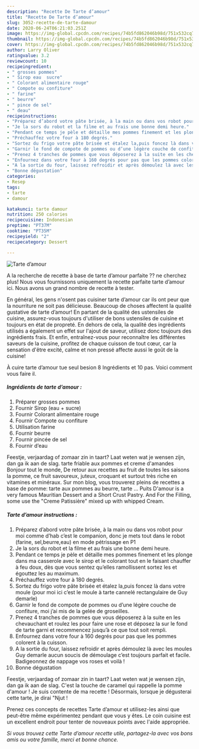 ```yaml
---
description: "Recette De Tarte d’amour"
title: "Recette De Tarte d’amour"
slug: 3052-recette-de-tarte-damour
date: 2020-06-24T06:21:03.251Z
image: https://img-global.cpcdn.com/recipes/74b5fd862046b98d/751x532cq70/tarte-damour-photo-principale-de-la-recette.jpg
thumbnail: https://img-global.cpcdn.com/recipes/74b5fd862046b98d/751x532cq70/tarte-damour-photo-principale-de-la-recette.jpg
cover: https://img-global.cpcdn.com/recipes/74b5fd862046b98d/751x532cq70/tarte-damour-photo-principale-de-la-recette.jpg
author: Larry Oliver
ratingvalue: 3.2
reviewcount: 10
recipeingredient:
- " grosses pommes"
- " Sirop eau  sucre"
- " Colorant alimentaire rouge"
- " Compote ou confiture"
- " farine"
- " beurre"
- " pince de sel"
- " deau"
recipeinstructions:
- "Préparez d’abord votre pâte brisée, à la main ou dans vos robot pour moi comme d’hab c’est le companion, donc je mets tout dans le robot (farine, sel,beurre,eau) en mode pétrissage en P1"
- "Je la sors du robot et la filme et au frais une bonne demi heure."
- "Pendant ce temps je pèle et détaille mes pommes finement et les plonge dans ma casserole avec le sirop et le colorant tout en le faisant chauffer à feu doux, dès que vous sentez qu’elles ramollissent sortez les et égouttez les au maximum."
- "Préchauffez votre four à 180 degrés."
- "Sortez du frigo votre pâte brisée et étalez la,puis foncez là dans votre moule (pour moi ici c’est le moule à tarte cannelé rectangulaire de Guy demarle)"
- "Garnir le fond de compote de pommes ou d’une légère couche de confiture, moi j’ai mis de la gelée de groseilles."
- "Prenez 4 tranches de pommes que vous déposerez à la suite en les chevauchant et roulez les pour faire une rose et déposez la sur le fond de tarte garni et recommencez jusqu’à ce que tout soit rempli."
- "Enfournez dans votre four à 160 degrés pour pas que les pommes colorent à la cuisson."
- "A la sortie du four, laissez refroidir et après démoulez là avec les moules Guy demarle aucun soucis de démoulage c’est toujours parfait et facile. Badigeonnez de nappage vos roses et voilà !"
- "Bonne dégustation"
categories:
- Resep
tags:
- tarte
- damour

katakunci: tarte damour 
nutrition: 250 calories
recipecuisine: Indonesian
preptime: "PT37M"
cooktime: "PT35M"
recipeyield: "2"
recipecategory: Dessert

---
```



![Tarte d’amour](https://img-global.cpcdn.com/recipes/74b5fd862046b98d/751x532cq70/tarte-damour-photo-principale-de-la-recette.jpg)

A la recherche de recette à base de tarte d’amour parfaite ?? ne cherchez plus! Nous vous fournissons uniquement la recette parfaite tarte d’amour ici. Nous avons un grand nombre de recette à tester.

En général, les gens n'osent pas cuisiner tarte d’amour car ils ont peur que la nourriture ne soit pas délicieuse. Beaucoup de choses affectent la qualité gustative de tarte d’amour! En partant de la qualité des ustensiles de cuisine, assurez-vous toujours d'utiliser de bons ustensiles de cuisine et toujours en état de propreté. En dehors de cela, la qualité des ingrédients utilisés a également un effet sur l'ajout de saveur, utilisez donc toujours des ingrédients frais. Et enfin, entraînez-vous pour reconnaître les différentes saveurs de la cuisine, profitez de chaque cuisson de tout cœur, car la sensation d'être excité, calme et non pressé affecte aussi le goût de la cuisine!

<!--inarticleads1-->

À cuire tarte d’amour tue seul besion 8 Ingrédients et 10 pas. Voici comment vous faire il.

##### Ingrédients de tarte d’amour :

1. Préparer  grosses pommes
1. Fournir  Sirop (eau + sucre)
1. Fournir  Colorant alimentaire rouge
1. Fournir  Compote ou confiture
1. Utilisation  farine
1. Fournir  beurre
1. Fournir  pincée de sel
1. Fournir  d’eau


Feestje, verjaardag of zomaar zin in taart? Laat weten wat je wensen zijn, dan ga ik aan de slag. tarte friable aux pommes et creme d&#39;amandes Bonjour tout le monde, De retour aux recettes au fruit de toutes les saisons la pomme, ce fruit savoureux, juteux, croquant et surtout très riche en vitamines et minéraux. Sur mon blog, vous trouverez pleins de recettes a base de pomme: tarte aux pommes au beurre, tarte … Puits D&#39;amour is a very famous Mauritian Dessert and a Short Crust Pastry. And For the Filling, some use the &#34;Creme Patissière&#34; mixed up with whipped Cream. 

<!--inarticleads2-->

##### Tarte d’amour instructions :

1. Préparez d’abord votre pâte brisée, à la main ou dans vos robot pour moi comme d’hab c’est le companion, donc je mets tout dans le robot (farine, sel,beurre,eau) en mode pétrissage en P1
1. Je la sors du robot et la filme et au frais une bonne demi heure.
1. Pendant ce temps je pèle et détaille mes pommes finement et les plonge dans ma casserole avec le sirop et le colorant tout en le faisant chauffer à feu doux, dès que vous sentez qu’elles ramollissent sortez les et égouttez les au maximum.
1. Préchauffez votre four à 180 degrés.
1. Sortez du frigo votre pâte brisée et étalez la,puis foncez là dans votre moule (pour moi ici c’est le moule à tarte cannelé rectangulaire de Guy demarle)
1. Garnir le fond de compote de pommes ou d’une légère couche de confiture, moi j’ai mis de la gelée de groseilles.
1. Prenez 4 tranches de pommes que vous déposerez à la suite en les chevauchant et roulez les pour faire une rose et déposez la sur le fond de tarte garni et recommencez jusqu’à ce que tout soit rempli.
1. Enfournez dans votre four à 160 degrés pour pas que les pommes colorent à la cuisson.
1. A la sortie du four, laissez refroidir et après démoulez là avec les moules Guy demarle aucun soucis de démoulage c’est toujours parfait et facile. Badigeonnez de nappage vos roses et voilà !
1. Bonne dégustation


Feestje, verjaardag of zomaar zin in taart? Laat weten wat je wensen zijn, dan ga ik aan de slag. C&#39;est la touche de caramel qui rappelle la pomme d&#39;amour ! Je suis contente de ma recette ! Désormais, lorsque je dégusterai cette tarte, je dirai &#34;Njut ! 

<!--inarticleads1-->

<p>
Prenez ces concepts de recettes Tarte d’amour et utilisez-les ainsi que peut-être même expérimentez pendant que vous y êtes. Le coin cuisine est un excellent endroit pour tenter de nouveaux points avec l'aide appropriée.
</p>

<p>
<i>Si vous trouvez cette Tarte d’amour recette utile, partagez-la avec vos bons amis ou votre famille, merci et bonne chance.</i>
</p>
